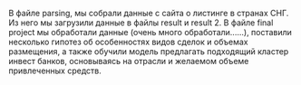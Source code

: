 В файле  parsing, мы собрали данные с сайта о листинге в странах СНГ. Из него мы загрузили данные в файлы result и result 2.
В файле final project мы обработали данные (очень много обработали......), поставили несколько гипотез об особенностях видов сделок и объемах размещения, а также обучили модель предлагать подходящий кластер инвест банков, основываясь на отрасли и желаемом объеме привлеченных средств.
